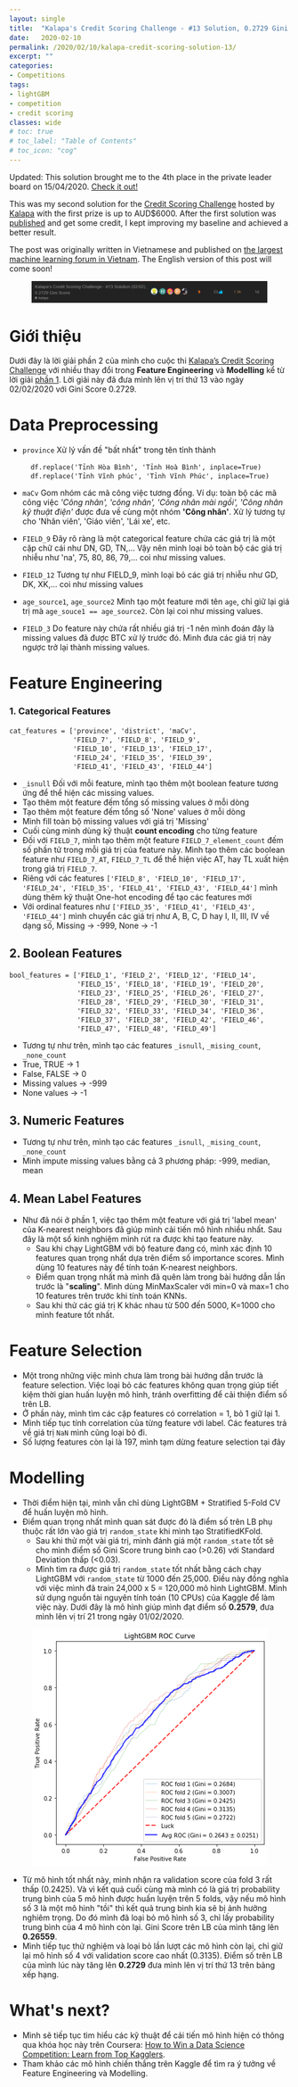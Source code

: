 ```yaml
---
layout: single
title:  "Kalapa's Credit Scoring Challenge - #13 Solution, 0.2729 Gini Score - #4 Finalist"
date:   2020-02-10
permalink: /2020/02/10/kalapa-credit-scoring-solution-13/
excerpt: ""
categories: 
- Competitions
tags:
- lightGBM
- competition
- credit scoring
classes: wide
# toc: true
# toc_label: "Table of Contents"
# toc_icon: "cog"
---
```



<div class="notice--success">

Updated: This solution brought me to the 4th place in the private leader board on 15/04/2020. <a href="https://www.aivivn.com/contests/10">Check it out!</a>

</div>


<div class="notice--info">

This was my second solution for the <a href="https://challenge.kalapa.vn/">Credit Scoring Challenge</a> hosted by <a href="https://kalapa.vn/en/home-en/">Kalapa</a> with the first prize is up to AUD$6000. After the first solution was <a href="https://datasciblog.github.io/2020/01/21/kalapa-credit-scoring-solution-17/">published</a> and get some credit, I kept improving my baseline and achieved a better result. 

The post was originally written in Vietnamese and published on <a href="https://forum.machinelearningcoban.com/t/kalapa-s-credit-scoring-challenge-13-solution-02-02-0-2729-gini-score/7139"> the largest machine learning forum in Vietnam</a>. The English version of this post will come soon!

</div>

<figure>
	<img src="https://github.com/datasciblog/datasciblog.github.io/blob/master/_posts/images/2020-02-10-kalapa-credit-scoring-solution-13/3.png?raw=true">
</figure>

# Giới thiệu

Dưới đây là lời giải phần 2 của mình cho cuộc thi [Kalapa’s Credit Scoring Challenge](https://challenge.kalapa.vn/) với nhiều thay đổi trong **Feature Engineering** và **Modelling** kể từ lời giải [phần 1](https://forum.machinelearningcoban.com/t/kalapas-credit-scoring-challenge-17-solution-21-01-0-22737-gini-score/7071). Lời giải này đã đưa mình lên vị trí thứ 13 vào ngày 02/02/2020 với Gini Score 0.2729.

# Data Preprocessing

- `province` Xử lý vấn đề "bất nhất" trong tên tỉnh thành

        df.replace('Tỉnh Hòa Bình', 'Tỉnh Hoà Bình', inplace=True)
        df.replace('Tỉnh Vĩnh phúc', 'Tỉnh Vĩnh Phúc', inplace=True)

- `maCv` Gom nhóm các mã công việc tương đồng. Ví dụ: toàn bộ các mã công việc *'Công nhân', 'công nhân', 'Công nhân mài ngồi', 'Công nhân kỹ thuật điện'* được đưa về cùng một nhóm **'Công nhân'**. Xử lý tương tự cho 'Nhân viên', 'Giáo viên', 'Lái xe', etc.
- `FIELD_9` Đây rõ ràng là một categorical feature chứa các giá trị là một cặp chữ cái như DN, GD, TN,... Vậy nên mình loại bỏ toàn bộ các giá trị nhiễu như 'na', 75, 80, 86, 79,... coi như missing values.
- `FIELD_12` Tương tự như FIELD_9, mình loại bỏ các giá trị nhiễu như GD, DK, XK,... coi như missing values
- `age_source1`, `age_source2` Mình tạo một feature mới tên `age`, chỉ giữ lại giá trị mà `age_souce1 == age_source2`. Còn lại coi như missing values.
- `FIELD_3` Do feature này chứa rất nhiều giá trị -1 nên mình đoán đây là missing values đã được BTC xử lý trước đó. Mình đưa các giá trị này ngược trở lại thành missing values.

# Feature Engineering

### 1. Categorical Features

    cat_features = ['province', 'district', 'maCv',
                    'FIELD_7', 'FIELD_8', 'FIELD_9',
                    'FIELD_10', 'FIELD_13', 'FIELD_17', 
                    'FIELD_24', 'FIELD_35', 'FIELD_39', 
                    'FIELD_41', 'FIELD_43', 'FIELD_44']

- `_isnull` Đối với mỗi feature, mình tạo thêm một boolean feature tương ứng để thể hiện các missing values.
- Tạo thêm một feature đếm tổng số missing values ở mỗi dòng
- Tạo thêm một feature đếm tổng số 'None' values ở mỗi dòng
- Mình fill toàn bộ missing values với giá trị 'Missing'
- Cuối cùng mình dùng kỹ thuật **count encoding** cho từng feature
- Đối với `FIELD_7`, mình tạo thêm một feature `FIELD_7_element_count` đếm số phần tử trong mỗi giá trị của feature này. Mình tạo thêm các boolean feature như `FIELD_7_AT`,  `FIELD_7_TL` để thể hiện việc AT, hay TL xuất hiện trong giá trị `FIELD_7`.
- Riêng với các features `['FIELD_8', 'FIELD_10', 'FIELD_17', 'FIELD_24', 'FIELD_35', 'FIELD_41', 'FIELD_43', 'FIELD_44']` mình dùng thêm kỹ thuật One-hot encoding để tạo các features mới
- Với ordinal features như `['FIELD_35', 'FIELD_41', 'FIELD_43', 'FIELD_44']` mình chuyển các giá trị như A, B, C, D hay I, II, III, IV về dạng số, Missing → -999, None → -1

## 2. Boolean Features

    bool_features = ['FIELD_1', 'FIELD_2', 'FIELD_12', 'FIELD_14', 
                     'FIELD_15', 'FIELD_18', 'FIELD_19', 'FIELD_20', 
                     'FIELD_23', 'FIELD_25', 'FIELD_26', 'FIELD_27', 
                     'FIELD_28', 'FIELD_29', 'FIELD_30', 'FIELD_31', 
                     'FIELD_32', 'FIELD_33', 'FIELD_34', 'FIELD_36', 
                     'FIELD_37', 'FIELD_38', 'FIELD_42', 'FIELD_46', 
                     'FIELD_47', 'FIELD_48', 'FIELD_49']

- Tương tự như trên, mình tạo các features `_isnull`, `_mising_count`, `_none_count`
- True, TRUE → 1
- False, FALSE → 0
- Missing values → -999
- None values → -1

## 3. Numeric Features

- Tương tự như trên, mình tạo các features `_isnull`, `_mising_count`, `_none_count`
- Mình impute missing values bằng cả 3 phương pháp: -999, median, mean

## 4. Mean Label Features

- Như đã nói ở phần 1, việc tạo thêm một feature với giá trị 'label mean' của K-nearest neighbors đã giúp mình cải tiến mô hình nhiều nhất. Sau đây là một số kinh nghiệm mình rút ra được khi tạo feature này.
    - Sau khi chạy LightGBM với bộ feature đang có, mình xác định 10 features quan trọng nhất dựa trên điểm số importance scores. Mình dùng 10 features này để tính toán K-nearest neighbors.
    - Điểm quan trọng nhất mà mình đã quên làm trong bài hướng dẫn lần trước là "**scaling**". Mình dùng MinMaxScaler với min=0 và max=1 cho 10 features trên trước khi tính toán KNNs.
    - Sau khi thử các giá trị K khác nhau từ 500 đến 5000, K=1000 cho mình feature tốt nhất.

# Feature Selection

- Một trong những việc mình chưa làm trong bài hướng dẫn trước là feature selection. Việc loại bỏ các features không quan trọng giúp tiết kiệm thời gian huấn luyện mô hình, tránh overfitting để cải thiện điểm số trên LB.
- Ở phần này, mình tìm các cặp features có correlation = 1, bỏ 1 giữ lại 1.
- Mình tiếp tục tính correlation của từng feature với label. Các features trả về giá trị `NaN` mình cũng loại bỏ đi.
- Số lượng features còn lại là 197, mình tạm dừng feature selection tại đây

# Modelling

- Thời điểm hiện tại, mình vẫn chỉ dùng LightGBM + Stratified 5-Fold CV để huấn luyện mô hình.
- Điểm quan trọng nhất mình quan sát được đó là điểm số trên LB phụ thuộc rất lớn vào giá trị `random_state` khi mình tạo StratifiedKFold.
    - Sau khi thử một vài giá trị, mình đánh giá một `random_state` tốt sẽ cho mình điểm số Gini Score trung bình cao (>0.26) với Standard Deviation thấp (<0.03).
    - Mình tìm ra được giá trị `random_state` tốt nhất bằng cách chạy LightGBM với `random_state` từ 1000 đến 25,000. Điều này đồng nghĩa với việc mình đã train 24,000 x 5 = 120,000 mô hình LightGBM. Mình sử dụng nguồn tài nguyên tính toán (10 CPUs) của Kaggle để làm việc này. Dưới đây là mô hình giúp mình đạt điểm số **0.2579**, đưa mình lên vị trí 21 trong ngày 01/02/2020.

<figure>
	<img src="https://github.com/datasciblog/datasciblog.github.io/blob/master/_posts/images/2020-02-10-kalapa-credit-scoring-solution-13/1.png?raw=true">
</figure>

- Từ mô hình tốt nhất này, mình nhận ra validation score của fold 3 rất thấp (0.2425). Và vì kết quả cuối cùng mà mình có là giá trị probability trung bình của 5 mô hình được huấn luyện trên 5 folds, vậy nếu mô hình số 3 là một mô hình "tồi" thì kết quả trung bình kia sẽ bị ảnh hưởng nghiêm trọng. Do đó mình đã loại bỏ mô hình số 3, chỉ lấy probability trung bình của 4 mô hình còn lại. Gini Score trên LB của mình tăng lên **0.26559**.
- Mình tiếp tục thử nghiệm và loại bỏ lần lượt các mô hình còn lại, chỉ giữ lại mô hình số 4 với validation score cao nhất (0.3135). Điểm số trên LB của mình lúc này tăng lên **0.2729** đưa mình lên vị trí thứ 13 trên bảng xếp hạng.

# What's next?

- Mình sẽ tiếp tục tìm hiểu các kỹ thuật để cải tiến mô hình hiện có thông qua khóa học này trên Coursera: [How to Win a Data Science Competition: Learn from Top Kagglers](https://www.coursera.org/learn/competitive-data-science).
- Tham khảo các mô hình chiến thắng trên Kaggle để tìm ra ý tưởng về Feature Engineering và Modelling.